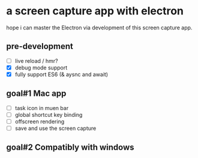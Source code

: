 # a screen capture app with electron

hope i can master the Electron via development of this screen capture app.

## pre-development

- [ ] live reload / hmr?
- [x] debug mode support
- [x] fully support ES6 (& aysnc and await)

## goal#1 Mac app

- [ ] task icon in muen bar
- [ ] global shortcut key binding
- [ ] offscreen rendering
- [ ] save and use the screen capture

## goal#2 Compatibly with windows
